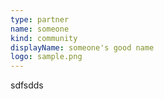 ```yaml
---
type: partner
name: someone
kind: community
displayName: someone's good name
logo: sample.png
---
```

sdfsdds